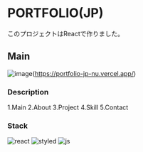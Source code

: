 # PORTFOLIO(JP)

このプロジェクトはReactで作りました。

## Main
<a href="">
</a>

![image](https://raw.githubusercontent.com/takoyakki0609/portfolio/main/src/assets/project/pj1/pj1.png)(https://portfolio-jp-nu.vercel.app/)

### Description

1.Main
2.About
3.Project
4.Skill
5.Contact

### Stack

![react](https://img.shields.io/badge/React-20232A?style=for-the-badge&logo=react&logoColor=61DAFB) ![styled](https://img.shields.io/badge/styled--components-DB7093?style=for-the-badge&logo=styled-components&logoColor=white)
![js](	https://img.shields.io/badge/JavaScript-F7DF1E?style=for-the-badge&logo=JavaScript&logoColor=white)

